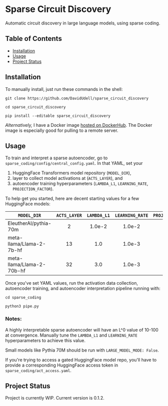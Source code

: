 # Sparse Circuit Discovery
Automatic circuit discovery in large language models, using sparse coding.

## Table of Contents
- [Installation](#installation)
- [Usage](#usage)
- [Project Status](#project-status)

## Installation
To manually install, just run these commands in the shell:
```
git clone https://github.com/DavidUdell/sparse_circuit_discovery

cd sparse_circuit_discovery

pip install --editable sparse_circuit_discovery
```
_Alternatively,_ I have a Docker image [hosted on
DockerHub](https://hub.docker.com/r/davidudell/sparse_circuit_discovery).
The Docker image is especially good for pulling to a remote server.

## Usage
To train and interpret a sparse autoencoder, go to
`sparse_coding/config/central_config.yaml`. In that YAML, set your

1. HuggingFace Transformers model
repository (`MODEL_DIR`),
2. layer to collect model activations at
(`ACTS_LAYER`), and
3. autoencoder training hyperparameters (`LAMBDA_L1`,
`LEARNING_RATE`, `PROJECTION_FACTOR`).

To help get you started, here are decent starting values for a few HuggingFace models:

|`MODEL_DIR`|`ACTS_LAYER`|`LAMBDA_L1`|`LEARNING_RATE`| `PROJECTION_FACTOR`|
|---|:---:|:---:|:---:|:---:|
|EleutherAI/pythia-70m | 2 | 1.0e-2 | 1.0e-2 | 10 |
|meta-llama/Llama-2-7b-hf | 13 | 1.0 | 1.0e-3 | 10 |
|meta-llama/Llama-2-70b-hf | 32 | 3.0 | 1.0e-3 | 10 |

Once you've set YAML values, run the activation data collection, autoencoder
training, and autoencoder interpretation pipeline running with:
```
cd sparse_coding

python3 pipe.py
```

### Notes:
A highly interpretable sparse autoencoder will have an L^0 value of 10-100 at
convergence. Manually tune the `LAMBDA_L1` and `LEARNING_RATE` hyperparameters
to achieve this value.

Small models like Pythia 70M should be run with `LARGE_MODEL_MODE: False`.

If you're trying to access a gated HuggingFace model repo, you'll have to
provide a corresponding HuggingFace access token in
`sparse_coding/act_access.yaml`.

## Project Status
Project is currently WIP. Current version is 0.1.2.
